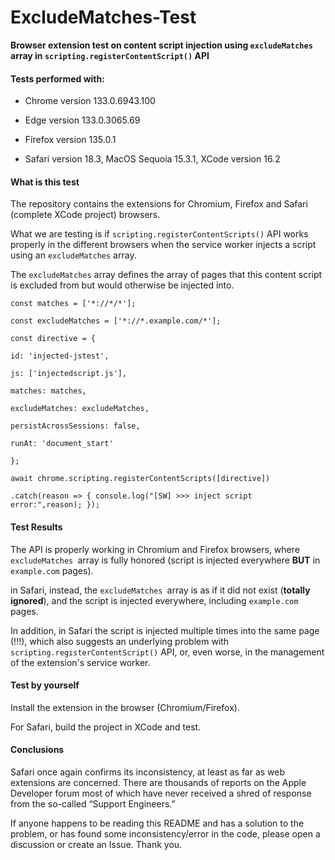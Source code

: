# ExcludeMatches-Test

**Browser extension test on content script injection using `excludeMatches` array in `scripting.registerContentScript()` API**

#### Tests performed with:

- Chrome version 133.0.6943.100

- Edge version 133.0.3065.69

- Firefox version 135.0.1

- Safari version 18.3, MacOS Sequoia 15.3.1, XCode version 16.2

#### What is this test

The repository contains the extensions for Chromium, Firefox and Safari (complete XCode project) browsers.

What we are testing is if `scripting.registerContentScripts()` API works properly in the different browsers when the service worker injects a script using an `excludeMatches` array.

The `excludeMatches` array defines the array of pages that this content script is excluded from but would otherwise be injected into.

`const matches = ['*://*/*'];`

`const excludeMatches = ['*://*.example.com/*'];`

`const directive = {`

  `id: 'injected-jstest',`

  `js: ['injectedscript.js'],`

  `matches: matches,`

  `excludeMatches: excludeMatches,`

  `persistAcrossSessions: false,`

  `runAt: 'document_start'`

`};`

`await chrome.scripting.registerContentScripts([directive])`

`.catch(reason => { console.log("[SW] >>> inject script error:",reason); });`

#### Test Results



The API is properly working in Chromium and Firefox browsers, where `excludeMatches `array is fully honored (script is injected everywhere **BUT** in `example.com` pages). 

in Safari, instead, the `excludeMatches `array is as if it did not exist (**totally ignored**), and the script is injected everywhere, including `example.com` pages. 

In addition, in Safari the script is injected multiple times into the same page (!!!), which also suggests an underlying problem with `scripting.registerContentScript()` API, or, even worse, in the management of the extension's service worker.

#### Test by yourself

Install the extension in the browser (Chromium/Firefox). 

For Safari, build the project in XCode and test.

#### Conclusions

Safari once again confirms its inconsistency, at least as far as web extensions are concerned. There are thousands of reports on the Apple Developer forum most of which have never received a shred of response from the so-called “Support Engineers.”

If anyone happens to be reading this README and has a solution to the problem, or has found some inconsistency/error in the code, please open a discussion or create an Issue. Thank you.

